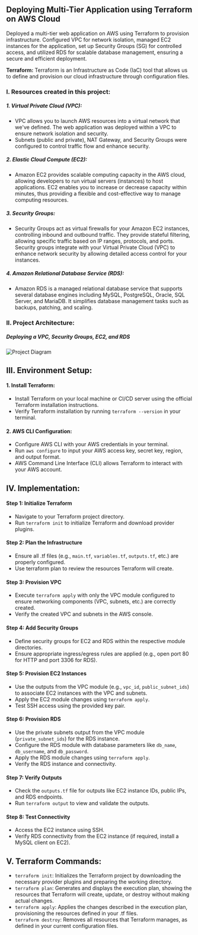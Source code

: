 ## Deploying Multi-Tier Application using Terraform on AWS Cloud

Deployed a multi-tier web application on AWS using Terraform to provision infrastructure. Configured VPC for network isolation, managed EC2 instances for the application, set up Security Groups (SG) for controlled access, and utilized RDS for scalable database management, ensuring a secure and efficient deployment.

**Terraform:** Terraform is an Infrastructure as Code (IaC) tool that allows us to define and provision our cloud infrastructure through configuration files. 

### I. Resources created in this project:
##### 1. Virtual Private Cloud (VPC):
- VPC allows you to launch AWS resources into a virtual network that we've defined. The web application was deployed within a VPC to ensure network isolation and security.
- Subnets (public and private), NAT Gateway, and Security Groups were configured to control traffic flow and enhance security.


##### 2. Elastic Cloud Compute (EC2):
- Amazon EC2 provides scalable computing capacity in the AWS cloud, allowing developers to run virtual servers (instances) to host applications. EC2 enables you to increase or decrease capacity within minutes, thus providing a flexible and cost-effective way to manage computing resources.


##### 3. Security Groups:
- Security Groups act as virtual firewalls for your Amazon EC2 instances, controlling inbound and outbound traffic. They provide stateful filtering, allowing specific traffic based on IP ranges, protocols, and ports. Security groups integrate with your Virtual Private Cloud (VPC) to enhance network security by allowing detailed access control for your instances.


##### 4. Amazon Relational Database Service (RDS):
- Amazon RDS is a managed relational database service that supports several database engines including MySQL, PostgreSQL, Oracle, SQL Server, and MariaDB. It simplifies database management tasks such as backups, patching, and scaling.



### II. Project Architecture:
##### Deploying a VPC, Security Groups, EC2, and RDS

![Project Diagram](https://github.com/ahsan598/terraform-aws-webapp-stack/blob/main/multi-tier%20app.png)


## III. Environment Setup:

#### 1. Install Terraform:
- Install Terraform on your local machine or CI/CD server using the official Terraform installation instructions.
- Verify Terraform installation by running `terraform --version` in your terminal.


#### 2. AWS CLI Configuration:
- Configure AWS CLI with your AWS credentials in your terminal.
- Run `aws configure` to input your AWS access key, secret key, region, and output format.
- AWS Command Line Interface (CLI) allows Terraform to interact with your AWS account.


## IV. Implementation:

#### Step 1: Initialize Terraform
- Navigate to your Terraform project directory.
- Run `terraform init` to initialize Terraform and download provider plugins.


#### Step 2: Plan the Infrastructure
- Ensure all .tf files (e.g., `main.tf`, `variables.tf`, `outputs.tf`, etc.) are properly configured.
- Use terraform plan to review the resources Terraform will create.


#### Step 3: Provision VPC
- Execute `terraform apply` with only the VPC module configured to ensure networking components (VPC, subnets, etc.) are correctly created.
- Verify the created VPC and subnets in the AWS console.


#### Step 4: Add Security Groups
- Define security groups for EC2 and RDS within the respective module directories.
- Ensure appropriate ingress/egress rules are applied (e.g., open port 80 for HTTP and port 3306 for RDS).


#### Step 5: Provision EC2 Instances
- Use the outputs from the VPC module (e.g., `vpc_id`, `public_subnet_ids`) to associate EC2 instances with the VPC and subnets.
- Apply the EC2 module changes using `terraform apply`.
- Test SSH access using the provided key pair.


#### Step 6: Provision RDS
- Use the private subnets output from the VPC module (`private_subnet_ids`) for the RDS instance.
- Configure the RDS module with database parameters like `db_name`, `db_username`, and `db_password`.
- Apply the RDS module changes using `terraform apply`.
- Verify the RDS instance and connectivity.


#### Step 7: Verify Outputs
- Check the `outputs.tf` file for outputs like EC2 instance IDs, public IPs, and RDS endpoints.
- Run `terraform output` to view and validate the outputs.


#### Step 8: Test Connectivity
- Access the EC2 instance using SSH.
- Verify RDS connectivity from the EC2 instance (if required, install a MySQL client on EC2).


## V. Terraform Commands:
- `terraform init`: Initializes the Terraform project by downloading the necessary provider plugins and preparing the working directory.
- `terraform plan`: Generates and displays the execution plan, showing the resources that Terraform will create, update, or destroy without making actual changes.
- `terraform apply`: Applies the changes described in the execution plan, provisioning the resources defined in your .tf files.
- `terraform destroy`: Removes all resources that Terraform manages, as defined in your current configuration files.